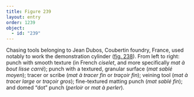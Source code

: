 ```yaml
---
title: Figure 239
layout: entry
order: 1239
object:
  - id: "239"
---
```


Chasing tools belonging to Jean Dubos, Coubertin foundry, France, used notably to work the demonstration cylinder ([fig. 238](/visual-atlas/238/)). From left to right: punch with smooth texture (in French *ciselet*, and more specifically *mat à bout lisse carré*); punch with a textured, granular surface (*mat sablé moyen*); tracer or scribe (*mat à tracer fin* or *traçoir fin*); veining tool (*mat à tracer large* or *traçoir gros*); fine-textured matting punch (*mat sablé fin*); and domed “dot” punch (*perloir* or *mat à perler*).
